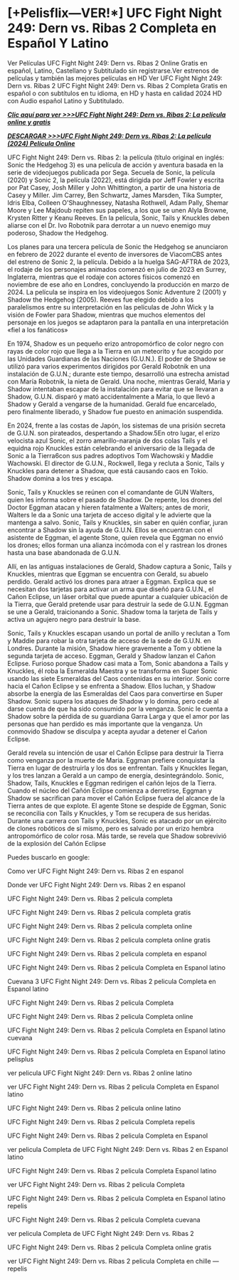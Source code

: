 # [+Pelisflix—VER!*] UFC Fight Night 249: Dern vs. Ribas 2 Completa en Español Y Latino

Ver Películas UFC Fight Night 249: Dern vs. Ribas 2 Online Gratis en español, Latino, Castellano y Subtitulado sin registrarse.Ver estrenos de películas y también las mejores películas en HD Ver UFC Fight Night 249: Dern vs. Ribas 2 UFC Fight Night 249: Dern vs. Ribas 2 Completa Gratis en español o con subtítulos en tu idioma, en HD y hasta en calidad 2024 HD con Audio español Latino y Subtitulado.

*<a href="https://sixmedia.online/es/movie/1402641/ufc-fight-night-249-dern-vs-ribas-2">**Clic aquí para ver >>>UFC Fight Night 249: Dern vs. Ribas 2: La película online y gratis**</a>*

*<a href="https://sixmedia.online/es/movie/1402641/ufc-fight-night-249-dern-vs-ribas-2">**DESCARGAR >>>UFC Fight Night 249: Dern vs. Ribas 2: La película (2024) Película Online**</a>*

UFC Fight Night 249: Dern vs. Ribas 2: la película (título original en inglés: Sonic the Hedgehog 3) es una película de acción y aventura basada en la serie de videojuegos publicada por Sega. Secuela de Sonic, la película (2020) y Sonic 2, la película (2022), está dirigida por Jeff Fowler y escrita por Pat Casey, Josh Miller y John Whittington, a partir de una historia de Casey y Miller. Jim Carrey, Ben Schwartz, James Marsden, Tika Sumpter, Idris Elba, Colleen O'Shaughnessey, Natasha Rothwell, Adam Pally, Shemar Moore y Lee Majdoub repiten sus papeles, a los que se unen Alyla Browne, Krysten Ritter y Keanu Reeves. En la película, Sonic, Tails y Knuckles deben aliarse con el Dr. Ivo Robotnik para derrotar a un nuevo enemigo muy poderoso, Shadow the Hedgehog.

Los planes para una tercera película de Sonic the Hedgehog se anunciaron en febrero de 2022 durante el evento de inversores de ViacomCBS antes del estreno de Sonic 2, la película. Debido a la huelga SAG-AFTRA de 2023, el rodaje de los personajes animados comenzó en julio de 2023 en Surrey, Inglaterra, mientras que el rodaje con actores físicos comenzó en noviembre de ese año en Londres, concluyendo la producción en marzo de 2024. La película se inspira en los videojuegos Sonic Adventure 2 (2001) y Shadow the Hedgehog (2005). Reeves fue elegido debido a los paralelismos entre su interpretación en las películas de John Wick y la visión de Fowler para Shadow, mientras que muchos elementos del personaje en los juegos se adaptaron para la pantalla en una interpretación «fiel a los fanáticos»

En 1974, Shadow es un pequeño erizo antropomórfico de color negro con rayas de color rojo que llega a la Tierra en un meteorito y fue acogido por las Unidades Guardianas de las Naciones (G.U.N.). El poder de Shadow se utilizó para varios experimentos dirigidos por Gerald Robotnik en una instalación de G.U.N.; durante este tiempo, desarrolló una estrecha amistad con María Robotnik, la nieta de Gerald. Una noche, mientras Gerald, Maria y Shadow intentaban escapar de la instalación para evitar que se llevaran a Shadow, G.U.N. disparó y mató accidentalmente a Maria, lo que llevó a Shadow y Gerald a vengarse de la humanidad. Gerald fue encarcelado, pero finalmente liberado, y Shadow fue puesto en animación suspendida.

En 2024, frente a las costas de Japón, los sistemas de una prisión secreta de G.U.N. son pirateados, despertando a Shadow.5​En otro lugar, el erizo velocista azul Sonic, el zorro amarillo-naranja de dos colas Tails y el equidna rojo Knuckles están celebrando el aniversario de la llegada de Sonic a la Tierra6​con sus padres adoptivos Tom Wachowski y Maddie Wachowski. El director de G.U.N., Rockwell, llega y recluta a Sonic, Tails y Knuckles para detener a Shadow, que está causando caos en Tokio. Shadow domina a los tres y escapa.

Sonic, Tails y Knuckles se reúnen con el comandante de GUN Walters, quien les informa sobre el pasado de Shadow. De repente, los drones del Doctor Eggman atacan y hieren fatalmente a Walters; antes de morir, Walters le da a Sonic una tarjeta de acceso digital y le advierte que la mantenga a salvo. Sonic, Tails y Knuckles, sin saber en quién confiar, juran encontrar a Shadow sin la ayuda de G.U.N. Ellos se encuentran con el asistente de Eggman, el agente Stone, quien revela que Eggman no envió los drones; ellos forman una alianza incómoda con el y rastrean los drones hasta una base abandonada de G.U.N.

Allí, en las antiguas instalaciones de Gerald, Shadow captura a Sonic, Tails y Knuckles, mientras que Eggman se encuentra con Gerald, su abuelo perdido. Gerald activó los drones para atraer a Eggman. Explica que se necesitan dos tarjetas para activar un arma que diseñó para G.U.N., el Cañon Eclipse, un láser orbital que puede apuntar a cualquier ubicación de la Tierra, que Gerald pretende usar para destruir la sede de G.U.N. Eggman se une a Gerald, traicionando a Sonic. Shadow toma la tarjeta de Tails y activa un agujero negro para destruir la base.

Sonic, Tails y Knuckles escapan usando un portal de anillo y reclutan a Tom y Maddie para robar la otra tarjeta de acceso de la sede de G.U.N. en Londres. Durante la misión, Shadow hiere gravemente a Tom y obtiene la segunda tarjeta de acceso. Eggman, Gerald y Shadow lanzan el Cañon Eclipse. Furioso porque Shadow casi mata a Tom, Sonic abandona a Tails y Knuckles, él roba la Esmeralda Maestra y se transforma en Super Sonic usando las siete Esmeraldas del Caos contenidas en su interior. Sonic corre hacia el Cañon Eclipse y se enfrenta a Shadow. Ellos luchan, y Shadow absorbe la energía de las Esmeraldas del Caos para convertirse en Super Shadow. Sonic supera los ataques de Shadow y lo domina, pero cede al darse cuenta de que ha sido consumido por la venganza. Sonic le cuenta a Shadow sobre la pérdida de su guardiana Garra Larga y que el amor por las personas que han perdido es más importante que la venganza. Un conmovido Shadow se disculpa y acepta ayudar a detener el Cańon Eclipse.

Gerald revela su intención de usar el Cañón Eclipse para destruir la Tierra como venganza por la muerte de Maria. Eggman prefiere conquistar la Tierra en lugar de destruirla y los dos se enfrentan. Tails y Knuckles llegan, y los tres lanzan a Gerald a un campo de energía, desintegrándolo. Sonic, Shadow, Tails, Knuckles e Eggman redirigen el cañón lejos de la Tierra. Cuando el núcleo del Cañón Eclipse comienza a derretirse, Eggman y Shadow se sacrifican para mover el Cañón Eclipse fuera del alcance de la Tierra antes de que explote. El agente Stone se despide de Eggman, Sonic se reconcilia con Tails y Knuckles, y Tom se recupera de sus heridas. Durante una carrera con Tails y Knuckles, Sonic es atacado por un ejército de clones robóticos de sí mismo, pero es salvado por un erizo hembra antropomórfico de color rosa. Más tarde, se revela que Shadow sobrevivió de la explosión del Cañón Eclipse

Puedes buscarlo en google:

Como ver UFC Fight Night 249: Dern vs. Ribas 2 en espanol

Donde ver UFC Fight Night 249: Dern vs. Ribas 2 en espanol

UFC Fight Night 249: Dern vs. Ribas 2 pelicula completa

UFC Fight Night 249: Dern vs. Ribas 2 pelicula completa gratis

UFC Fight Night 249: Dern vs. Ribas 2 pelicula completa online

UFC Fight Night 249: Dern vs. Ribas 2 pelicula completa online gratis

UFC Fight Night 249: Dern vs. Ribas 2 pelicula completa en espanol

UFC Fight Night 249: Dern vs. Ribas 2 pelicula Completa en Espanol latino

Cuevana 3 UFC Fight Night 249: Dern vs. Ribas 2 pelicula Completa en Espanol latino

UFC Fight Night 249: Dern vs. Ribas 2 pelicula Completa

UFC Fight Night 249: Dern vs. Ribas 2 pelicula Completa online

UFC Fight Night 249: Dern vs. Ribas 2 pelicula Completa en Espanol latino cuevana

UFC Fight Night 249: Dern vs. Ribas 2 pelicula Completa en Espanol latino pelisplus

ver pelicula UFC Fight Night 249: Dern vs. Ribas 2 online latino

ver UFC Fight Night 249: Dern vs. Ribas 2 pelicula Completa en Espanol latino

UFC Fight Night 249: Dern vs. Ribas 2 pelicula online latino

UFC Fight Night 249: Dern vs. Ribas 2 pelicula Completa repelis

UFC Fight Night 249: Dern vs. Ribas 2 pelicula Completa en Espanol

ver pelicula Completa de UFC Fight Night 249: Dern vs. Ribas 2 en Espanol latino

UFC Fight Night 249: Dern vs. Ribas 2 pelicula Completa Espanol latino

ver UFC Fight Night 249: Dern vs. Ribas 2 pelicula Completa

UFC Fight Night 249: Dern vs. Ribas 2 pelicula Completa en Espanol latino repelis

UFC Fight Night 249: Dern vs. Ribas 2 pelicula Completa cuevana

ver pelicula Completa de UFC Fight Night 249: Dern vs. Ribas 2

UFC Fight Night 249: Dern vs. Ribas 2 pelicula Completa online gratis

ver UFC Fight Night 249: Dern vs. Ribas 2 pelicula Completa en chille — repelis
